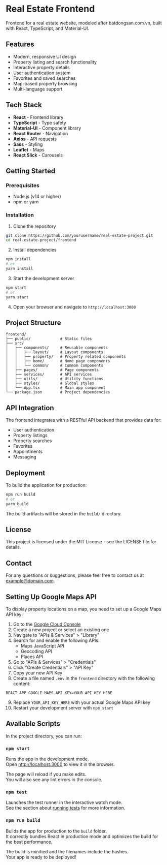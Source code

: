 # Real Estate Frontend

Frontend for a real estate website, modeled after batdongsan.com.vn, built with React, TypeScript, and Material-UI.

## Features

- Modern, responsive UI design
- Property listing and search functionality
- Interactive property details
- User authentication system
- Favorites and saved searches
- Map-based property browsing
- Multi-language support

## Tech Stack

- **React** - Frontend library
- **TypeScript** - Type safety
- **Material-UI** - Component library
- **React Router** - Navigation
- **Axios** - API requests
- **Sass** - Styling
- **Leaflet** - Maps
- **React Slick** - Carousels

## Getting Started

### Prerequisites

- Node.js (v14 or higher)
- npm or yarn

### Installation

1. Clone the repository
```bash
git clone https://github.com/yourusername/real-estate-project.git
cd real-estate-project/frontend
```

2. Install dependencies
```bash
npm install
# or
yarn install
```

3. Start the development server
```bash
npm start
# or
yarn start
```

4. Open your browser and navigate to `http://localhost:3000`

## Project Structure

```
frontend/
├── public/             # Static files
├── src/
│   ├── components/     # Reusable components
│   │   ├── layout/     # Layout components
│   │   ├── property/   # Property related components
│   │   ├── home/       # Home page components
│   │   └── common/     # Common components
│   ├── pages/          # Page components
│   ├── services/       # API services
│   ├── utils/          # Utility functions
│   ├── styles/         # Global styles
│   └── App.tsx         # Main app component
└── package.json        # Project dependencies
```

## API Integration

The frontend integrates with a RESTful API backend that provides data for:
- User authentication
- Property listings
- Property searches
- Favorites
- Appointments
- Messaging

## Deployment

To build the application for production:

```bash
npm run build
# or
yarn build
```

The build artifacts will be stored in the `build/` directory.

## License

This project is licensed under the MIT License - see the LICENSE file for details.

## Contact

For any questions or suggestions, please feel free to contact us at example@domain.com.

## Setting Up Google Maps API

To display property locations on a map, you need to set up a Google Maps API key:

1. Go to the [Google Cloud Console](https://console.cloud.google.com/)
2. Create a new project or select an existing one
3. Navigate to "APIs & Services" > "Library"
4. Search for and enable the following APIs:
   - Maps JavaScript API
   - Geocoding API
   - Places API
5. Go to "APIs & Services" > "Credentials"
6. Click "Create Credentials" > "API Key"
7. Copy your new API Key
8. Create a file named `.env` in the `frontend` directory with the following content:

```
REACT_APP_GOOGLE_MAPS_API_KEY=YOUR_API_KEY_HERE
```

9. Replace `YOUR_API_KEY_HERE` with your actual Google Maps API key
10. Restart your development server with `npm start`

## Available Scripts

In the project directory, you can run:

### `npm start`

Runs the app in the development mode.\
Open [http://localhost:3000](http://localhost:3000) to view it in the browser.

The page will reload if you make edits.\
You will also see any lint errors in the console.

### `npm test`

Launches the test runner in the interactive watch mode.\
See the section about [running tests](https://facebook.github.io/create-react-app/docs/running-tests) for more information.

### `npm run build`

Builds the app for production to the `build` folder.\
It correctly bundles React in production mode and optimizes the build for the best performance.

The build is minified and the filenames include the hashes.\
Your app is ready to be deployed! 